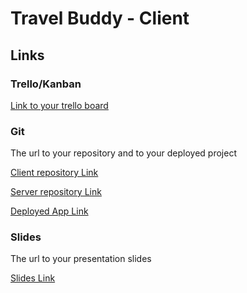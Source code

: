 # Travel Buddy - Client

## Links

### Trello/Kanban

[Link to your trello board](https://trello.com/b/FbfHT8EH/travel-buddy) 

### Git

The url to your repository and to your deployed project

[Client repository Link](https://github.com/Sunairaa/travel-buddy-client)

[Server repository Link](https://github.com/Sunairaa/travel-buddy-server)

[Deployed App Link](https://travel-buddy-client.netlify.app/)

### Slides

The url to your presentation slides

[Slides Link](https://docs.google.com/presentation/d/1XsC16eyqehPcwO6THRFyBN-j5KP5g2K9aktBAi2ZV_g/edit#slide=id.g15526f35b1a_0_10)

